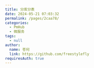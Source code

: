 ```yaml
---
title: 分库分表
date: 2024-05-21 07:03:32
permalink: /pages/2caa78/
categories: 
  - PmHub
  - 微服务
tags: 
  - null
author: 
  name: 苍何
  link: https://github.com/freestylefly
requiresAuth: true
---
```


